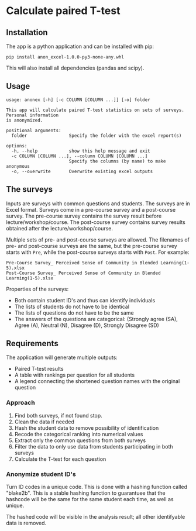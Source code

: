 # Calculate paired T-test

## Installation
The app is a python application and can be installed with pip:

```shell
pip install anon_excel-1.0.0-py3-none-any.whl
```
This will also install all dependencies (pandas and scipy).

## Usage

```
usage: anonex [-h] [-c COLUMN [COLUMN ...]] [-o] folder

This app will calculate paired T-test statistics on sets of surveys. Personal information
is anonymized.

positional arguments:
  folder                Specify the folder with the excel report(s)

options:
  -h, --help            show this help message and exit
  -c COLUMN [COLUMN ...], --column COLUMN [COLUMN ...]
                        Specify the columns (by name) to make anonymous
  -o, --overwrite       Overwrite existing excel outputs
```

## The surveys
Inputs are surveys with common questions and students. The surveys are
in Excel format. Surveys come in a pre-course survey and a post-course survey. The
pre-course survey contains the survey result before lecture/workshop/course.
The post-course survey contains survey results obtained after the
lecture/workshop/course.

Multiple sets of pre- and post-course surveys are allowed.
The filenames of pre- and post-course surveys are the same, but the
pre-course survey starts with `Pre`, while the post-course surveys starts
with `Post`. For example:

```
Pre-Course Survey_ Perceived Sense of Community in Blended Learning(1-5).xlsx
Post-Course Survey_ Perceived Sense of Community in Blended Learning(1-5).xlsx
```

Properties of the surveys:
- Both contain student ID's and thus can identify individuals
- The lists of students do not have to be identical
- The lists of questions do not have to be the same
- The answers of the questions are categorical:
    (Strongly agree (SA), Agree (A), Neutral (N),
    Disagree (D), Strongly Disagree (SD)

## Requirements
The application will generate multiple outputs:
- Paired T-test results
- A table with rankings per question for all students
- A legend connecting the shortened question names with the original question

### Approach
1. Find both surveys, if not found stop.
1. Clean the data if needed
1. Hash the student data to remove possibility of identification
1. Recode the categorical ranking into numerical values 
1. Extract only the common questions from both surveys
1. Filter the data to only use data from students participating in both surveys
1. Calculate the T-test for each question

### Anonymize student ID's

Turn ID codes in a unique code. This is done with a hashing function
called "blake2b". This is a stable hashing function to guarantuee that the
hashcode will be the same for the same student each time, as well as unique.

The hashed code will be visible in the analysis result; all other identifyable 
data is removed.

